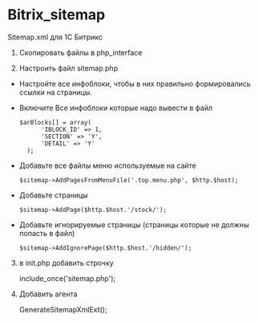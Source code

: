 # Bitrix_sitemap
Sitemap.xml для 1С Битрикс

1) Скопировать файлы в php_interface

2) Настроить файл sitemap.php
   
- Настройте все инфоблоки, чтобы в них правильно формировались ссылки на страницы.
   
- Включите Все инфоблоки которые надо вывести в файл

      $arBlocks[] = array(
            'IBLOCK_ID' => 1, 
            'SECTION' => 'Y', 
            'DETAIL' => 'Y'   
        );
        
        
- Добавьте все файлы меню используемые на сайте
   
      $sitemap->AddPagesFromMenuFile('.top.menu.php', $http.$host); 
    
- Добавьте страницы
   
      $sitemap->AddPage($http.$host.'/stock/');
   
- Добавьте игнорируемые страницы (страницы которые не должны попасть в файл)
   
      $sitemap->AddIgnorePage($http.$host.'/hidden/');

3) в init.php добавить строчку 
   
      include_once('sitemap.php');


4) Добавить агента 
   
      GenerateSitemapXmlExt();
